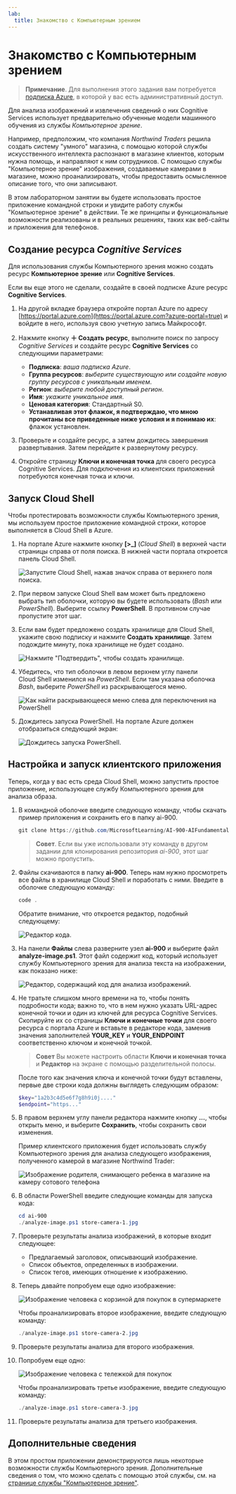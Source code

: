 ```yaml
---
lab:
  title: Знакомство с Компьютерным зрением
---
```


# <a name="explore-computer-vision"></a>Знакомство с Компьютерным зрением

> **Примечание**. Для выполнения этого задания вам потребуется [подписка Azure](https://azure.microsoft.com/free?azure-portal=true), в которой у вас есть административный доступ.

Для анализа изображений и извлечения сведений о них Cognitive Services использует предварительно обученные модели машинного обучения из службы *Компьютерное зрение*.

Например, предположим, что компания *Northwind Traders* решила создать систему "умного" магазина, с помощью которой службы искусственного интеллекта распознают в магазине клиентов, которым нужна помощь, и направляют к ним сотрудников. С помощью службы "Компьютерное зрение" изображения, создаваемые камерами в магазине, можно проанализировать, чтобы предоставить осмысленное описание того, что они записывают.

В этом лабораторном занятии вы будете использовать простое приложение командной строки и увидите работу службы "Компьютерное зрение" в действии. Те же принципы и функциональные возможности реализованы и в реальных решениях, таких как веб-сайты и приложения для телефонов.

## <a name="create-a-cognitive-services-resource"></a>Создание ресурса *Cognitive Services*

Для использования службы Компьютерного зрения можно создать ресурс **Компьютерное зрение** или **Cognitive Services**.

Если вы еще этого не сделали, создайте в своей подписке Azure ресурс **Cognitive Services**.

1. На другой вкладке браузера откройте портал Azure по адресу [https://portal.azure.com](https://portal.azure.com?azure-portal=true) и войдите в него, используя свою учетную запись Майкрософт.

1. Нажмите кнопку **&#65291; Создать ресурс**, выполните поиск по запросу *Cognitive Services* и создайте ресурс **Cognitive Services** со следующими параметрами:
    - **Подписка**: *ваша подписка Azure*.
    - **Группа ресурсов**: *выберите существующую или создайте новую группу ресурсов с уникальным именем*.
    - **Регион**: *выберите любой доступный регион*.
    - **Имя**: *укажите уникальное имя*.
    - **Ценовая категория**: Стандартный S0.
    - **Устанавливая этот флажок, я подтверждаю, что мною прочитаны все приведенные ниже условия и я понимаю их**: флажок установлен.

1. Проверьте и создайте ресурс, а затем дождитесь завершения развертывания. Затем перейдите к развернутому ресурсу.

1. Откройте страницу **Ключи и конечная точка** для своего ресурса Cognitive Services. Для подключения из клиентских приложений потребуются конечная точка и ключи.

## <a name="run-cloud-shell"></a>Запуск Cloud Shell

Чтобы протестировать возможности службы Компьютерного зрения, мы используем простое приложение командной строки, которое выполняется в Cloud Shell в Azure.

1. На портале Azure нажмите кнопку **[>_]** (*Cloud Shell*) в верхней части страницы справа от поля поиска. В нижней части портала откроется панель Cloud Shell.

    ![Запустите Cloud Shell, нажав значок справа от верхнего поля поиска.](media/analyze-images-computer-vision-service/powershell-portal-guide-1.png)

1. При первом запуске Cloud Shell вам может быть предложено выбрать тип оболочки, которую вы будете использовать (*Bash* или *PowerShell*). Выберите ссылку **PowerShell**. В противном случае пропустите этот шаг.  

1. Если вам будет предложено создать хранилище для Cloud Shell, укажите свою подписку и нажмите **Создать хранилище**. Затем подождите минуту, пока хранилище не будет создано.

    ![Нажмите "Подтвердить", чтобы создать хранилище.](media/analyze-images-computer-vision-service/powershell-portal-guide-2.png)

1. Убедитесь, что тип оболочки в левом верхнем углу панели Cloud Shell изменился на *PowerShell*. Если там указана оболочка *Bash*, выберите *PowerShell* из раскрывающегося меню.

    ![Как найти раскрывающееся меню слева для переключения на PowerShell](media/analyze-images-computer-vision-service/powershell-portal-guide-3.png)

1. Дождитесь запуска PowerShell. На портале Azure должен отобразиться следующий экран:  

    ![Дождитесь запуска PowerShell.](media/analyze-images-computer-vision-service/powershell-prompt.png)

## <a name="configure-and-run-a-client-application"></a>Настройка и запуск клиентского приложения

Теперь, когда у вас есть среда Cloud Shell, можно запустить простое приложение, использующее службу Компьютерного зрения для анализа образа.

1. В командной оболочке введите следующую команду, чтобы скачать пример приложения и сохранить его в папку ai-900.

    ```PowerShell
    git clone https://github.com/MicrosoftLearning/AI-900-AIFundamentals ai-900
    ```

    > **Совет**. Если вы уже использовали эту команду в другом задании для клонирования репозитория *ai-900*, этот шаг можно пропустить.

1. Файлы скачиваются в папку **ai-900**. Теперь нам нужно просмотреть все файлы в хранилище Cloud Shell и поработать с ними. Введите в оболочке следующую команду:

    ```PowerShell
    code .
    ```

    Обратите внимание, что откроется редактор, подобный следующему:

    ![Редактор кода.](media/analyze-images-computer-vision-service/powershell-portal-guide-4.png)

1. На панели **Файлы** слева разверните узел **ai-900** и выберите файл **analyze-image.ps1**. Этот файл содержит код, который использует службу Компьютерного зрения для анализа текста на изображении, как показано ниже:

    ![Редактор, содержащий код для анализа изображений.](media/analyze-images-computer-vision-service/analyze-image-code.png)

1. Не тратьте слишком много времени на то, чтобы понять подробности кода; важно то, что в нем нужно указать URL-адрес конечной точки и один из ключей для ресурса Cognitive Services. Скопируйте их со страницы **Ключи и конечные точки** для своего ресурса с портала Azure и вставьте в редакторе кода, заменив значения заполнителей **YOUR_KEY** и **YOUR_ENDPOINT** соответственно ключом и конечной точкой.

    > **Совет** Вы можете настроить области **Ключи и конечная точка** и **Редактор** на экране с помощью разделительной полосы.

    После того как значения ключа и конечной точки будут вставлены, первые две строки кода должны выглядеть следующим образом:

    ```PowerShell
    $key="1a2b3c4d5e6f7g8h9i0j...."    
    $endpoint="https..."
    ```

1. В правом верхнем углу панели редактора нажмите кнопку **...**, чтобы открыть меню, и выберите **Сохранить**, чтобы сохранить свои изменения.

    Пример клиентского приложения будет использовать службу Компьютерного зрения для анализа следующего изображения, полученного камерой в магазине Northwind Trader:

    ![Изображение родителя, снимающего ребенка в магазине на камеру сотового телефона](media/analyze-images-computer-vision-service/store-camera-1.jpg)

1. В области PowerShell введите следующие команды для запуска кода:

    ```PowerShell
    cd ai-900
    ./analyze-image.ps1 store-camera-1.jpg
    ```

1. Проверьте результаты анализа изображений, в которые входит следующее:
    - Предлагаемый заголовок, описывающий изображение.
    - Список объектов, определенных в изображении.
    - Список тегов, имеющих отношение к изображению.

1. Теперь давайте попробуем еще одно изображение:

    ![Изображение человека с корзиной для покупок в супермаркете](media/analyze-images-computer-vision-service/store-camera-2.jpg)

    Чтобы проанализировать второе изображение, введите следующую команду:

    ```PowerShell
    ./analyze-image.ps1 store-camera-2.jpg
    ```

1. Проверьте результаты анализа для второго изображения.

1. Попробуем еще одно:

    ![Изображение человека с тележкой для покупок](media/analyze-images-computer-vision-service/store-camera-3.jpg)

    Чтобы проанализировать третье изображение, введите следующую команду:

    ```PowerShell
    ./analyze-image.ps1 store-camera-3.jpg
    ```

1. Проверьте результаты анализа для третьего изображения.

## <a name="learn-more"></a>Дополнительные сведения

В этом простом приложении демонстрируются лишь некоторые возможности службы Компьютерного зрения. Дополнительные сведения о том, что можно сделать с помощью этой службы, см. на [странице службы "Компьютерное зрение"](https://azure.microsoft.com/services/cognitive-services/computer-vision/).
